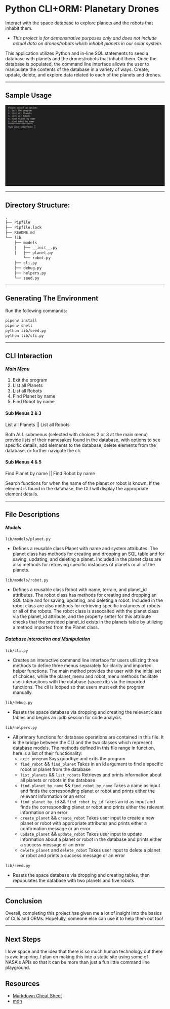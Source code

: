# Python CLI+ORM: Planetary Drones

Interact with the space database to explore planets and the robots that inhabit them.
- *This project is for demonstrative purposes only and does not include actual data on drones/robots which inhabit planets in our solar system.*

This application utilizes Python and in-line SQL statements to seed a database with planets and the drones/robots that inhabit them. Once the database is populated, the command line interface allows the user to manipulate the contents of the database in a variety of ways. Create, update, delete, and explore data related to each of the planets and drones.

---

## Sample Usage

![Sample App Usage](/SpaceCLI.gif)

---

## Directory Structure:

```console
.
├── Pipfile
├── Pipfile.lock
├── README.md
└── lib
    ├── models
    │   ├── __init__.py
    │   ├── planet.py
        └── robot.py
    ├── cli.py
    ├── debug.py
    ├── helpers.py
    └── seed.py
```

---


## Generating The Environment

Run the following commands:

```console
pipenv install
pipenv shell
python lib/seed.py
python lib/cli.py
```

---

## CLI Interaction

#### *Main Menu*

1. Exit the program
2. List all Planets
3. List all Robots
4. Find Planet by name
5. Find Robot by name

#### Sub Menus 2 & 3

List all Planets || List all Robots

Both ALL submenus (selected with choices 2 or 3 at the main menu) provide lists of their namesakes found in the database, with options to see specific details, add elements to the database, delete elements from the database, or further navigate the cli.

#### Sub Menus 4 & 5

Find Planet by name || Find Robot by name

Search functions for when the name of the planet or robot is known. If the element is found in the database, the CLI will display the appropriate element details.

---

## File Descriptions

#### *Models*

`lib/models/planet.py`

- Defines a reusable class Planet with name and system attributes. The planet class has methods for creating and dropping an SQL table and for saving, updating, and deleting a planet. Included in the planet class are also methods for retrieving specific instances of planets or all of the planets.

`lib/models/robot.py`

- Defines a reusable class Robot with name, terrain, and planet_id attributes. The robot class has methods for creating and dropping an SQL table and for saving, updating, and deleting a robot. Included in the robot class are also methods for retrieving specific instances of robots or all of the robots. The robot class is assocaited with the planet class via the planet_id attribute, and the property setter for this attribute checks that the provided planet_id exists in the planets table by utilizing a method imported from the Planet class.

#### *Database Interaction and Manipulation*

`lib/cli.py`

- Creates an interactive command line interface for users utilizing three methods to define three menus separately for clarity and imported helper functions. The main method provides the user with the initial set of choices, while the planet_menu and robot_menu methods facilitate user interactions with the database (space.db) via the imported functions. The cli is looped so that users must exit the program manually.

`lib/debug.py`

- Resets the space database via dropping and creating the relevant class tables and begins an ipdb session for code analysis.

`lib/helpers.py`

- All primary functions for database operations are contained in this file. It is the bridge between the CLI and the two classes which represent database models. The methods defined in this file range in function, here is a list of their functionality:
    - `exit_program`
        Says goodbye and exits the program
    - `find_robot` && `find_planet`
        Takes in an id argument to find a specific robot or planet from the database
    - `list_planets` && `list_robots`
        Retrieves and prints information about all planets or robots in the database
    - `find_planet_by_name` && `find_robot_by_name`
        Takes a name as input and finds the corresponding planet or robot and prints either the relevant information or an error 
    - `find_planet_by_id` && `find_robot_by_id`
        Takes an id as input and finds the corresponding planet or robot and prints either the relevant information or an error
    - `create_planet` && `create_robot`
        Takes user input to create a new planet or robot with appropriate attributes and prints either a confirmation message or an error 
    - `update_planet` && `update_robot`
        Takes user input to update information about a planet or robot in the database and prints either a success message or an error
    - `delete_planet` and `delete_robot`
        Takes user input to delete a planet or robot and prints a success message or an error
    

`lib/seed.py`

- Resets the space database via dropping and creating tables, then repopulates the database with two planets and five robots

---

## Conclusion

Overall, completing this project has given me a lot of insight into the basics of CLIs and ORMs. Hopefully, someone else can use it to help them out too!

---

## Next Steps

I love space and the idea that there is so much human technology out there is awe inspiring. I plan on making this into a static site using some of NASA's APIs so that it can be more than just a fun little command line playground.

## Resources

- [Markdown Cheat Sheet](https://www.markdownguide.org/cheat-sheet/)
- [mdn](https://developer.mozilla.org/en-US/)